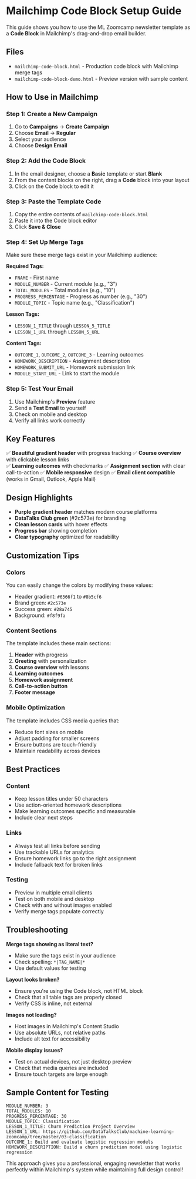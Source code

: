 # Mailchimp Code Block Setup Guide

This guide shows you how to use the ML Zoomcamp newsletter template as a **Code Block** in Mailchimp's drag-and-drop email builder.

## Files

- `mailchimp-code-block.html` - Production code block with Mailchimp merge tags
- `mailchimp-code-block-demo.html` - Preview version with sample content

## How to Use in Mailchimp

### Step 1: Create a New Campaign
1. Go to **Campaigns** → **Create Campaign**
2. Choose **Email** → **Regular**
3. Select your audience
4. Choose **Design Email**

### Step 2: Add the Code Block
1. In the email designer, choose a **Basic** template or start **Blank**
2. From the content blocks on the right, drag a **Code** block into your layout
3. Click on the Code block to edit it

### Step 3: Paste the Template Code
1. Copy the entire contents of `mailchimp-code-block.html`
2. Paste it into the Code block editor
3. Click **Save & Close**

### Step 4: Set Up Merge Tags
Make sure these merge tags exist in your Mailchimp audience:

**Required Tags:**
- `FNAME` - First name
- `MODULE_NUMBER` - Current module (e.g., "3")
- `TOTAL_MODULES` - Total modules (e.g., "10") 
- `PROGRESS_PERCENTAGE` - Progress as number (e.g., "30")
- `MODULE_TOPIC` - Topic name (e.g., "Classification")

**Lesson Tags:**
- `LESSON_1_TITLE` through `LESSON_5_TITLE`
- `LESSON_1_URL` through `LESSON_5_URL`

**Content Tags:**
- `OUTCOME_1`, `OUTCOME_2`, `OUTCOME_3` - Learning outcomes
- `HOMEWORK_DESCRIPTION` - Assignment description
- `HOMEWORK_SUBMIT_URL` - Homework submission link
- `MODULE_START_URL` - Link to start the module

### Step 5: Test Your Email
1. Use Mailchimp's **Preview** feature
2. Send a **Test Email** to yourself
3. Check on mobile and desktop
4. Verify all links work correctly

## Key Features

✅ **Beautiful gradient header** with progress tracking
✅ **Course overview** with clickable lesson links  
✅ **Learning outcomes** with checkmarks
✅ **Assignment section** with clear call-to-action
✅ **Mobile responsive** design
✅ **Email client compatible** (works in Gmail, Outlook, Apple Mail)

## Design Highlights

- **Purple gradient header** matches modern course platforms
- **DataTalks Club green** (#2c573e) for branding
- **Clean lesson cards** with hover effects
- **Progress bar** showing completion
- **Clear typography** optimized for readability

## Customization Tips

### Colors
You can easily change the colors by modifying these values:
- Header gradient: `#6366f1` to `#8b5cf6` 
- Brand green: `#2c573e`
- Success green: `#28a745`
- Background: `#f8f9fa`

### Content Sections
The template includes these main sections:
1. **Header** with progress
2. **Greeting** with personalization
3. **Course overview** with lessons
4. **Learning outcomes**
5. **Homework assignment**
6. **Call-to-action button**
7. **Footer message**

### Mobile Optimization
The template includes CSS media queries that:
- Reduce font sizes on mobile
- Adjust padding for smaller screens
- Ensure buttons are touch-friendly
- Maintain readability across devices

## Best Practices

### Content
- Keep lesson titles under 50 characters
- Use action-oriented homework descriptions
- Make learning outcomes specific and measurable
- Include clear next steps

### Links
- Always test all links before sending
- Use trackable URLs for analytics
- Ensure homework links go to the right assignment
- Include fallback text for broken links

### Testing
- Preview in multiple email clients
- Test on both mobile and desktop
- Check with and without images enabled
- Verify merge tags populate correctly

## Troubleshooting

**Merge tags showing as literal text?**
- Make sure the tags exist in your audience
- Check spelling: `*|TAG_NAME|*`
- Use default values for testing

**Layout looks broken?**
- Ensure you're using the Code block, not HTML block
- Check that all table tags are properly closed
- Verify CSS is inline, not external

**Images not loading?**
- Host images in Mailchimp's Content Studio
- Use absolute URLs, not relative paths
- Include alt text for accessibility

**Mobile display issues?**
- Test on actual devices, not just desktop preview
- Check that media queries are included
- Ensure touch targets are large enough

## Sample Content for Testing

```
MODULE_NUMBER: 3
TOTAL_MODULES: 10
PROGRESS_PERCENTAGE: 30
MODULE_TOPIC: Classification
LESSON_1_TITLE: Churn Prediction Project Overview
LESSON_1_URL: https://github.com/DataTalksClub/machine-learning-zoomcamp/tree/master/03-classification
OUTCOME_1: Build and evaluate logistic regression models
HOMEWORK_DESCRIPTION: Build a churn prediction model using logistic regression
```

This approach gives you a professional, engaging newsletter that works perfectly within Mailchimp's system while maintaining full design control!
